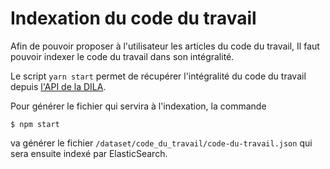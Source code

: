 # Indexation du code du travail

Afin de pouvoir proposer à l'utilisateur les articles du code du travail,
Il faut pouvoir indexer le code du travail dans son intégralité.

Le script `yarn start` permet de récupérer l'intégralité du code du travail depuis [l'API de la DILA](https://developer.aife.economie.gouv.fr).

Pour générer le fichier qui servira à l'indexation, la commande

```
$ npm start
```

va générer le fichier `/dataset/code_du_travail/code-du-travail.json` qui sera ensuite indexé par ElasticSearch.

